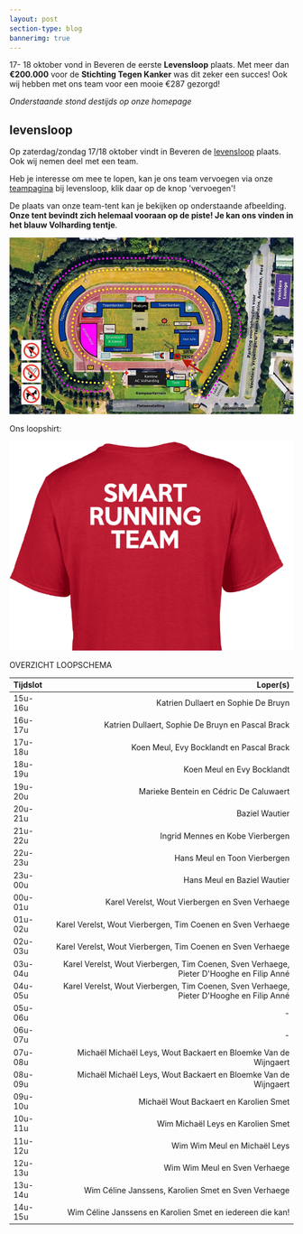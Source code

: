 ```yaml
---
layout: post
section-type: blog
bannerimg: true
---
```


17- 18 oktober vond in Beveren de eerste **Levensloop** plaats. Met meer dan **€200.000** voor de **Stichting Tegen Kanker** was dit zeker een succes! Ook wij hebben met ons team voor een mooie €287 gezorgd!

<!--more-->

*Onderstaande stond destijds op onze homepage*

## levensloop


Op zaterdag/zondag 17/18 oktober vindt in Beveren de [levensloop](http://www.levensloop.be/beveren) plaats. Ook wij nemen deel met een team.

Heb je interesse om mee te lopen, kan je ons team vervoegen via onze [teampagina](http://www.levensloop.be/teams/smart-running-team) bij levensloop, klik daar op de knop 'vervoegen'!

De plaats van onze team-tent kan je bekijken op onderstaande afbeelding.
 **Onze tent bevindt zich helemaal vooraan op de piste! Je kan ons vinden in het blauw Volharding tentje**.

![plattegrond levensloop](/img/levensloop_plattegrond.jpg)

Ons loopshirt:

![shirt srt](/img/shirt.png)

OVERZICHT LOOPSCHEMA

|Tijdslot|Loper(s)|
|:---|---:|
|15u-16u|Katrien Dullaert en Sophie De Bruyn|
|16u-17u|Katrien Dullaert, Sophie De Bruyn en Pascal Brack|
|17u-18u|Koen Meul, Evy Bocklandt en Pascal Brack|
|18u-19u|Koen Meul en Evy Bocklandt|
|19u-20u|Marieke Bentein en Cédric De Caluwaert|
|20u-21u|Baziel Wautier|
|21u-22u|Ingrid Mennes en Kobe Vierbergen|
|22u-23u|Hans Meul en Toon Vierbergen|
|23u-00u|Hans Meul en Baziel Wautier|
|00u-01u|Karel Verelst, Wout Vierbergen en Sven Verhaege|
|01u-02u|Karel Verelst, Wout Vierbergen, Tim Coenen en Sven Verhaege|
|02u-03u|Karel Verelst, Wout Vierbergen, Tim Coenen en Sven Verhaege|
|03u-04u|Karel Verelst, Wout Vierbergen, Tim Coenen, Sven Verhaege, Pieter D'Hooghe en Filip Anné|
|04u-05u|Karel Verelst, Wout Vierbergen, Tim Coenen, Sven Verhaege, Pieter D'Hooghe en Filip Anné|
|05u-06u|-|
|06u-07u|-|
|07u-08u|Michaël	Michaël Leys, Wout Backaert en Bloemke Van de Wijngaert|
|08u-09u|Michaël	Michaël Leys, Wout Backaert en Bloemke Van de Wijngaert|
|09u-10u|Michaël	Wout Backaert en Karolien Smet|
|10u-11u|Wim	Michaël Leys en Karolien Smet|
|11u-12u|Wim	Wim Meul en Michaël Leys|
|12u-13u|Wim	Wim Meul en Sven Verhaege|
|13u-14u|Wim	Céline Janssens, Karolien Smet en Sven Verhaege|
|14u-15u|Wim	Céline Janssens en Karolien Smet en iedereen die kan!|
